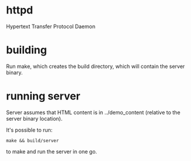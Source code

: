 # httpd
Hypertext Transfer Protocol Daemon

# building
Run make, which creates the build directory, which will contain the server binary.

# running server
Server assumes that HTML content is in ../demo_content (relative to the server binary location).

It's possible to run:
```
make && build/server
```
to make and run the server in one go. 